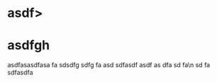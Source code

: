 asdf>
====

asdfgh
====
asdfasasdfasa
fa
sdsdfg sdfg
fa
     asd    sdfasdf
asdf
as
dfa
sd
fa\n
sd
fa
sdfasdfa
